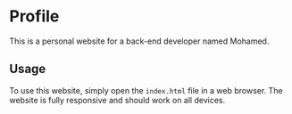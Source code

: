 # Profile

This is a personal website for a back-end developer named Mohamed.

## Usage

To use this website, simply open the `index.html` file in a web browser. The website is fully responsive and should work on all devices.